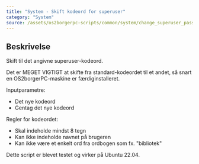 ```yaml
---
title: "System - Skift kodeord for superuser"
category: "System"
source: /assets/os2borgerpc-scripts/common/system/change_superuser_password.sh
---
```


## Beskrivelse
Skift til det angivne superuser-kodeord.

Det er MEGET VIGTIGT at skifte fra standard-kodeordet til et andet, så snart en OS2borgerPC-maskine er færdiginstalleret.

Inputparametre:
- Det nye kodeord
- Gentag det nye kodeord

Regler for kodeordet:
- Skal indeholde mindst 8 tegn
- Kan ikke indeholde navnet på brugeren
- Kan ikke være et enkelt ord fra ordbogen som fx. "bibliotek"

Dette script er blevet testet og virker på Ubuntu 22.04.